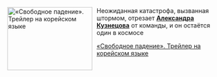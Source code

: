 <!--2025-05-04 10:25:02-->
<div class="yb">
  <div class="rss kino_kino"><a href="https://www.kino-teatr.ru/video/49076/" title="«Свободное падение». Трейлер на корейском языке"><img src="https://www.kino-teatr.ru/video/6/7/49076/poster.jpg" width="196" height="147" align="left" hspace="5" style="margin: 0px 10px 0px 5px" alt="«Свободное падение». Трейлер на корейском языке"/></a>Неожиданная катастрофа, вызванная штормом, отрезает <a href=https://www.kino-teatr.ru/kino/acter/m/ros/396499/bio/ target=_blank><strong>Александра Кузнецова</strong></a> от команды, и он остаётся один в космосе <p class="titl"><a href="https://www.kino-teatr.ru/video/49076/">«Свободное падение». Трейлер на корейском языке</a></p></div>
</div>
